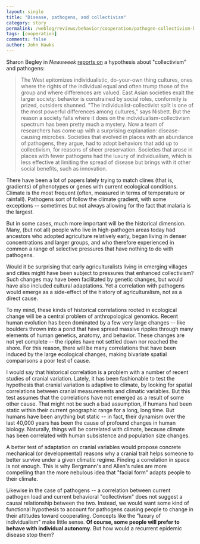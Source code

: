 ```yaml
---
layout: single 
title: "Disease, pathogens, and collectivism" 
category: story
permalink: /weblog/reviews/behavior/cooperation/pathogen-collectivism-begley-2008.html
tags: [cooperation] 
comments: false 
author: John Hawks 
---
```



<p>
Sharon Begley in <i>Newsweek</i> <a href="http://www.newsweek.com/id/130623">reports on</a> a hypothesis about "collectivism" and pathogens: 
</p>

<blockquote>The West epitomizes individualistic, do-your-own thing cultures, ones where the rights of the individual equal and often trump those of the group and where differences are valued. East Asian societies exalt the larger society: behavior is constrained by social roles, conformity is prized, outsiders shunned. "The individualist-collectivist split is one of the most powerful differences among cultures," says Nisbett. But the reason a society falls where it does on the individualism-collectivism spectrum has been pretty much a mystery. Now a team of researchers has come up with a surprising explanation: disease-causing microbes. Societies that evolved in places with an abundance of pathogens, they argue, had to adopt behaviors that add up to collectivism, for reasons of sheer preservation. Societies that arose in places with fewer pathogens had the luxury of individualism, which is less effective at limiting the spread of disease but brings with it other social benefits, such as innovation.</blockquote>

<p>
There have been a lot of papers lately trying to match clines (that is, gradients) of phenotypes or genes with current ecological conditions. Climate is the most frequent (often, measured in terms of temperature or rainfall). Pathogens sort of follow the climate gradient, with some exceptions -- sometimes but not always allowing for the fact that malaria is the largest. 
</p>

<p>
But in some cases, much more important will be the historical dimension. Many, (but not all) people who live in high-pathogen areas today had ancestors who adopted agriculture relatively early, began living in denser concentrations and larger groups, and who therefore experienced in common a range of selective pressures that have nothing to do with pathogens. 
</p>

<p>
Would it be surprising that early agriculturalists living in emerging villages and cities might have been subject to pressures that enhanced collectivism? Such changes may have been facilitated by genetic changes, but would have also included cultural adaptations. Yet a correlation with pathogens would emerge as a side-effect of the history of agriculturalism, not as a direct cause. 
</p>

<p>
To my mind, these kinds of historical correlations rooted in ecological change will be a central problem of anthropological genomics. Recent human evolution has been dominated by a few very large changes -- like boulders thrown into a pond that have spread massive ripples through many elements of human genetics, anatomy, and behavior. These changes are not yet complete -- the ripples have not settled down nor reached the shore. For this reason, there will be many correlations that have been induced by the large ecological changes, making bivariate spatial comparisons a poor test of cause. 
</p>

<p>
I would say that historical correlation is a problem with a number of recent studies of cranial variation. Lately, it has been fashionable to test the hypothesis that cranial variation is adaptive to climate, by looking for spatial correlations between cranial measurements and climatic variables. But this test assumes that the correlations have not emerged as a result of some other cause. That might not be such a bad assumption, if humans had been static within their current geographic range for a long, long time. But humans have been anything but static -- in fact, their dynamism over the last 40,000 years has been the cause of profound changes in human biology. Naturally, things will be correlated with climate, because climate has been correlated with human subsistence and population size changes. 
</p>

<p>
A better test of adaptation on cranial variables would propose concrete mechanical (or developmental) reasons why a cranial trait helps someone to better survive under a given climatic regime. Finding a correlation in space is not enough. This is why Bergmann's and Allen's rules are more compelling than the more nebulous idea that "facial form" adapts people to their climate. 
</p>

<p>
Likewise in the case of pathogens -- a correlation between current pathogen load and current behavioral "collectivism" does not suggest a causal relationship between the two. Instead, we would want some kind of functional hypothesis to account for pathogens causing people to change in their attitudes toward cooperating. Concepts like the "luxury of individualism" make little sense. <b>Of course, some people will prefer to behave with individual autonomy.</b> But how would a recurrent epidemic disease stop them? 
</p>


